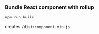 ### Bundle React component with rollup

```bash
npm run build
```

creates `/dist/component.min.js`

